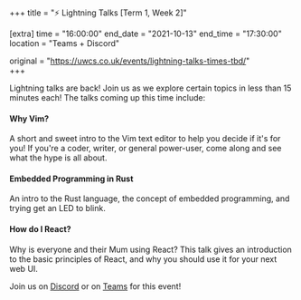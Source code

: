 +++
title = "⚡ Lightning Talks [Term 1, Week 2]"

[extra]
time = "16:00:00"
end_date = "2021-10-13"
end_time = "17:30:00"
location = "Teams + Discord"

original = "https://uwcs.co.uk/events/lightning-talks-times-tbd/"    
+++

Lightning talks are back\! Join us as we explore certain topics in less than 15 minutes each\! The talks coming up this time include:

#### Why Vim?

A short and sweet intro to the Vim text editor to help you decide if it's for you\! If you're a coder, writer, or general power-user, come along and see what the hype is all about.

#### Embedded Programming in Rust

An intro to the Rust language, the concept of embedded programming, and trying get an LED to blink.

#### How do I React?

Why is everyone and their Mum using React? This talk gives an introduction to the basic principles of React, and why you should use it for your next web UI.

Join us on [Discord](http://discord.uwcs.uk) or on [Teams](http://go.uwcs.uk/lightningtalks-oct21) for this event\!

